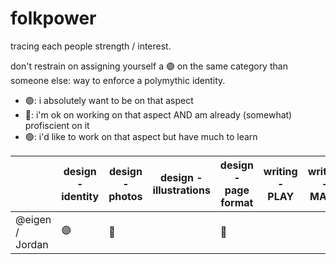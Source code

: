 # folkpower

tracing each people strength / interest.

don't restrain on assigning yourself a 🟣️ on the same category than someone else: way to enforce a polymythic identity.


- 🟣️: i absolutely want to be on that aspect
- 🔶️: i'm ok on working on that aspect AND am already (somewhat) profiscient on it
- 🟢️: i'd like to work on that aspect but have much to learn



|                 | design - identity | design - photos | design - illustrations | design - page format | writing - PLAY | writing - MAKE | writing - others | bonus CD | logistics | promotion |
|-----------------|-------------------|-----------------|------------------------|----------------------|----------------|----------------|------------------|----------|-----------|-----------|
| @eigen / Jordan | 🟣️️️                | 🔶️️              |                        | 🔶️️                   |                |                |                  |          |           |           |

